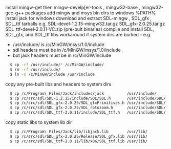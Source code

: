 
install mingw-get then mingw-develp[er-tools , mingw32-base , mingw32-gcc-g++ packages
add mingw and msys bin dirs to windows %PATH%
install jack for windows
download and extract SDL-mingw , SDL_gfx , SDL_ttf tarballs
  e.g. SDL-devel-1.2.15-mingw32.tar.gz
       SDL_gfx-2.0.25.tar.gz
       SDL_ttf-devel-2.0.11-VC.zip (pre-bult binaries)
compile and install SDL, SDL_gfx, and SDL_ttf libs
workaround if system dirs are borked - e.g.
* /usr/include/ is            /c/MinGW/msys/1.0/include
* sdl headers must be in      /c/MinGW/msys/1.0/include
* but jack headers must be in /c/MinGW/include
```bash
  $ cp -rf /usr/include/* /c/MinGW/include/
  $ rm -rf /usr/include/
  $ ln -s /c/MinGW/include /usr/include
```
copy any pre-built libs and headers to system dirs
```bash
  $ cp /c/Program\ Files/Jack/includes/jack          /usr/include/
  $ cp /c/src/sdl/SDL-1.2.15/include/SDL/SDL.h       /usr/include/SDL/
  $ cp /c/src/sdl/SDL_gfx-2.0.25/SDL_gfxPrimitives.h /usr/include/SDL/
  $ cp /c/src/sdl/SDL_gfx-2.0.25/SDL_rotozoom.h      /usr/include/SDL/
  $ cp /c/src/sdl/SDL_ttf-2.0.11/include/SDL_ttf.h   /usr/include/SDL/
```
copy static libs to system lib dir
```bash
  $ cp /c/Program\ Files/Jack/lib/libjack.lib        /usr/lib/
  $ cp /c/src/sdl/SDL_gfx-2.0.25/Release/SDL_gfx.lib /usr/lib/
  $ cp /c/src/sdl/SDL_ttf-2.0.11/lib/x86/SDL_ttf.lib /usr/lib/
```
